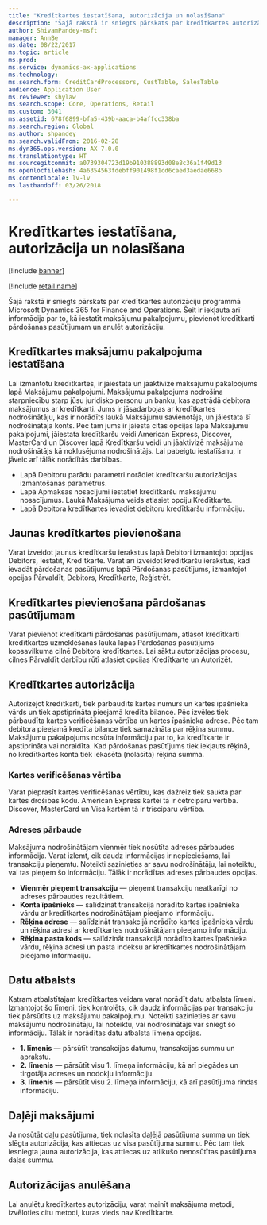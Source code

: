 ```yaml
---
title: "Kredītkartes iestatīšana, autorizācija un nolasīšana"
description: "Šajā rakstā ir sniegts pārskats par kredītkartes autorizāciju programmā Microsoft Dynamics 365 for Finance and Operations. Šeit ir iekļauta arī informācija par to, kā iestatīt maksājumu pakalpojumu, pievienot kredītkarti pārdošanas pasūtījumam un anulēt autorizāciju."
author: ShivamPandey-msft
manager: AnnBe
ms.date: 08/22/2017
ms.topic: article
ms.prod: 
ms.service: dynamics-ax-applications
ms.technology: 
ms.search.form: CreditCardProcessors, CustTable, SalesTable
audience: Application User
ms.reviewer: shylaw
ms.search.scope: Core, Operations, Retail
ms.custom: 3041
ms.assetid: 678f6899-bfa5-439b-aaca-b4affcc338ba
ms.search.region: Global
ms.author: shpandey
ms.search.validFrom: 2016-02-28
ms.dyn365.ops.version: AX 7.0.0
ms.translationtype: HT
ms.sourcegitcommit: a0739304723d19b910388893d08e8c36a1f49d13
ms.openlocfilehash: 4a6354563fdebff901498f1cd6caed3aedae668b
ms.contentlocale: lv-lv
ms.lasthandoff: 03/26/2018

---
```


# <a name="credit-card-setup-authorization-and-capture"></a>Kredītkartes iestatīšana, autorizācija un nolasīšana

[!include [banner](../includes/banner.md)]

[!include [retail name](../includes/retail-name.md)]

Šajā rakstā ir sniegts pārskats par kredītkartes autorizāciju programmā Microsoft Dynamics 365 for Finance and Operations. Šeit ir iekļauta arī informācija par to, kā iestatīt maksājumu pakalpojumu, pievienot kredītkarti pārdošanas pasūtījumam un anulēt autorizāciju.

<a name="setting-up-the-credit-card-payment-service"></a>Kredītkartes maksājumu pakalpojuma iestatīšana
------------------------------------------

Lai izmantotu kredītkartes, ir jāiestata un jāaktivizē maksājumu pakalpojums lapā Maksājumu pakalpojumi. Maksājumu pakalpojums nodrošina starpniecību starp jūsu juridisko personu un banku, kas apstrādā debitora maksājumus ar kredītkarti. Jums ir jāsadarbojas ar kredītkartes nodrošinātāju, kas ir norādīts laukā Maksājumu savienotājs, un jāiestata šī nodrošinātāja konts. Pēc tam jums ir jāiesta citas opcijas lapā Maksājumu pakalpojumi, jāiestata kredītkaršu veidi American Express, Discover, MasterCard un Discover lapā Kredītkaršu veidi un jāaktivizē maksājuma nodrošinātājs kā noklusējuma nodrošinātājs. Lai pabeigtu iestatīšanu, ir jāveic arī tālāk norādītās darbības.
-   Lapā Debitoru parādu parametri norādiet kredītkaršu autorizācijas izmantošanas parametrus.
-   Lapā Apmaksas nosacījumi iestatiet kredītkaršu maksājumu nosacījumus. Laukā Maksājuma veids atlasiet opciju Kredītkarte.
-   Lapā Debitora kredītkartes ievadiet debitoru kredītkaršu informāciju.

## <a name="adding-a-new-credit-card"></a>Jaunas kredītkartes pievienošana
Varat izveidot jaunus kredītkaršu ierakstus lapā Debitori izmantojot opcijas Debitors, Iestatīt, Kredītkarte. Varat arī izveidot kredītkaršu ierakstus, kad ievadāt pārdošanas pasūtījumus lapā Pārdošanas pasūtījums, izmantojot opcijas Pārvaldīt, Debitors, Kredītkarte, Reģistrēt.

<a name="adding-a-credit-card-to-a-sales-order"></a>Kredītkartes pievienošana pārdošanas pasūtījumam
-------------------------------------

Varat pievienot kredītkarti pārdošanas pasūtījumam, atlasot kredītkarti kredītkartes uzmeklēšanas laukā lapas Pārdošanas pasūtījums kopsavilkuma cilnē Debitora kredītkartes. Lai sāktu autorizācijas procesu, cilnes Pārvaldīt darbību rūtī atlasiet opcijas Kredītkarte un Autorizēt.

<a name="authorizing-a-credit-card"></a>Kredītkartes autorizācija
-------------------------

Autorizējot kredītkarti, tiek pārbaudīts kartes numurs un kartes īpašnieka vārds un tiek apstiprināta pieejamā kredīta bilance. Pēc izvēles tiek pārbaudīta kartes verificēšanas vērtība un kartes īpašnieka adrese. Pēc tam debitora pieejamā kredīta bilance tiek samazināta par rēķina summu. Maksājumu pakalpojums nosūta informāciju par to, ka kredītkarte ir apstiprināta vai noraidīta. Kad pārdošanas pasūtījums tiek iekļauts rēķinā, no kredītkartes konta tiek iekasēta (nolasīta) rēķina summa.

### <a name="card-verification-value"></a>Kartes verificēšanas vērtība

Varat pieprasīt kartes verificēšanas vērtību, kas dažreiz tiek saukta par kartes drošības kodu. American Express kartei tā ir četrciparu vērtība. Discover, MasterCard un Visa kartēm tā ir trīsciparu vērtība.

### <a name="address-verification"></a>Adreses pārbaude

Maksājuma nodrošinātājam vienmēr tiek nosūtīta adreses pārbaudes informācija. Varat izlemt, cik daudz informācijas ir nepieciešams, lai transakciju pieņemtu. Noteikti sazinieties ar savu nodrošinātāju, lai noteiktu, vai tas pieņem šo informāciju. Tālāk ir norādītas adreses pārbaudes opcijas.
-   **Vienmēr pieņemt transakciju** — pieņemt transakciju neatkarīgi no adreses pārbaudes rezultātiem.
-   **Konta īpašnieks** — salīdzināt transakcijā norādīto kartes īpašnieka vārdu ar kredītkartes nodrošinātājam pieejamo informāciju.
-   **Rēķina adrese** — salīdzināt transakcijā norādīto kartes īpašnieka vārdu un rēķina adresi ar kredītkartes nodrošinātājam pieejamo informāciju.
-   **Rēķina pasta kods** — salīdzināt transakcijā norādīto kartes īpašnieka vārdu, rēķina adresi un pasta indeksu ar kredītkartes nodrošinātājam pieejamo informāciju.

## <a name="data-support"></a>Datu atbalsts
Katram atbalstītajam kredītkartes veidam varat norādīt datu atbalsta līmeni. Izmantojot šo līmeni, tiek kontrolēts, cik daudz informācijas par transakciju tiek pārsūtīts uz maksājumu pakalpojumu. Noteikti sazinieties ar savu maksājumu nodrošinātāju, lai noteiktu, vai nodrošinātājs var sniegt šo informāciju. Tālāk ir norādītas datu atbalsta līmeņa opcijas.
-   **1. līmenis** — pārsūtīt transakcijas datumu, transakcijas summu un aprakstu.
-   **2. līmenis** — pārsūtīt visu 1. līmeņa informāciju, kā arī piegādes un tirgotāja adreses un nodokļu informāciju.
-   **3. līmenis** — pārsūtīt visu 2. līmeņa informāciju, kā arī pasūtījuma rindas informāciju.

## <a name="partial-payments"></a>Daļēji maksājumi
Ja nosūtāt daļu pasūtījuma, tiek nolasīta daļējā pasūtījuma summa un tiek slēgta autorizācija, kas attiecas uz visa pasūtījuma summu. Pēc tam tiek iesniegta jauna autorizācija, kas attiecas uz atlikušo nenosūtītas pasūtījuma daļas summu.

## <a name="voiding-an-authorization"></a>Autorizācijas anulēšana
Lai anulētu kredītkartes autorizāciju, varat mainīt maksājuma metodi, izvēloties citu metodi, kuras vieds nav Kredītkarte.






